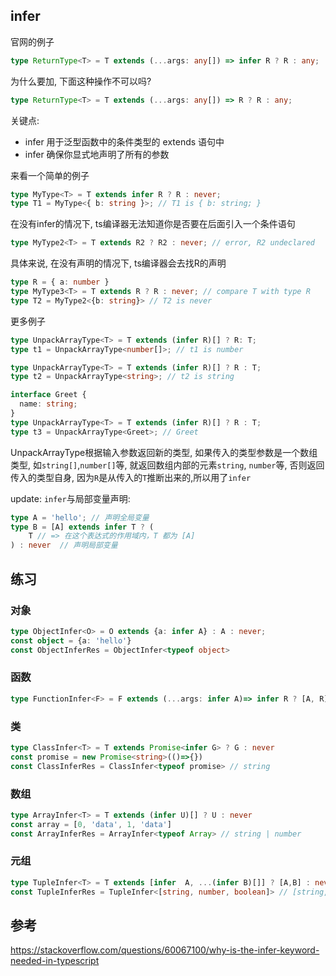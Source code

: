 ## infer


官网的例子

```ts
type ReturnType<T> = T extends (...args: any[]) => infer R ? R : any;
```

为什么要加, 下面这种操作不可以吗?

```ts
type ReturnType<T> = T extends (...args: any[]) => R ? R : any;
```

关键点:

- infer 用于泛型函数中的条件类型的 extends 语句中
- infer 确保你显式地声明了所有的参数 

来看一个简单的例子

```ts
type MyType<T> = T extends infer R ? R : never;
type T1 = MyType<{ b: string }>; // T1 is { b: string; }
```

在没有infer的情况下, ts编译器无法知道你是否要在后面引入一个条件语句

```ts
type MyType2<T> = T extends R2 ? R2 : never; // error, R2 undeclared
```

具体来说, 在没有声明的情况下, ts编译器会去找R的声明
```ts
type R = { a: number }
type MyType3<T> = T extends R ? R : never; // compare T with type R
type T2 = MyType2<{b: string}> // T2 is never
```

更多例子

```ts
type UnpackArrayType<T> = T extends (infer R)[] ? R: T;
type t1 = UnpackArrayType<number[]>; // t1 is number
```

```ts
type UnpackArrayType<T> = T extends (infer R)[] ? R : T;
type t2 = UnpackArrayType<string>; // t2 is string
```
```ts
interface Greet {
  name: string;
}
type UnpackArrayType<T> = T extends (infer R)[] ? R : T;
type t3 = UnpackArrayType<Greet>; // Greet

```

UnpackArrayType根据输入参数返回新的类型, 如果传入的类型参数是一个数组类型, 如`string[]`,`number[]`等, 就返回数组内部的元素`string`, `number`等, 否则返回传入的类型自身, 因为`R`是从传入的`T`推断出来的,所以用了`infer`


update: `infer`与局部变量声明:

```ts
type A = 'hello'; // 声明全局变量
type B = [A] extends infer T ? (
    T // => 在这个表达式的作用域内，T 都为 [A]
) : never  // 声明局部变量
```

## 练习


### 对象
```ts
type ObjectInfer<O> = O extends {a: infer A} : A : never;
const object = {a: 'hello'}
const ObjectInferRes = ObjectInfer<typeof object>
```

### 函数
```ts
type FunctionInfer<F> = F extends (...args: infer A)=> infer R ? [A, R]: never
```

### 类
```ts
type ClassInfer<T> = T extends Promise<infer G> ? G : never
const promise = new Promise<string>(()=>{})
const ClassInferRes = ClassInfer<typeof promise> // string
```

### 数组
```ts
type ArrayInfer<T> = T extends (infer U)[] ? U : never
const array = [0, 'data', 1, 'data']
const ArrayInferRes = ArrayInfer<typeof Array> // string | number
```

### 元组
```ts
type TupleInfer<T> = T extends [infer  A, ...(infer B)[]] ? [A,B] : never
const TupleInferRes = TupleInfer<[string, number, boolean]> // [string, number | booean]
```


## 参考

https://stackoverflow.com/questions/60067100/why-is-the-infer-keyword-needed-in-typescript
